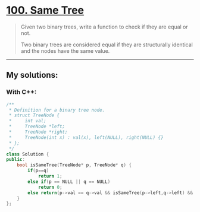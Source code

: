 [100. Same Tree](https://leetcode.com/problems/same-tree/)
================
>
>Given two binary trees, write a function to check if they are equal or not.
>
>Two binary trees are considered equal if they are structurally identical and the nodes have the same value. 

----------
## My solutions:
### With C++:

```C++
/**
 * Definition for a binary tree node.
 * struct TreeNode {
 *     int val;
 *     TreeNode *left;
 *     TreeNode *right;
 *     TreeNode(int x) : val(x), left(NULL), right(NULL) {}
 * };
 */
class Solution {
public:
    bool isSameTree(TreeNode* p, TreeNode* q) {
        if(p==q)
            return 1;
        else if(p == NULL || q == NULL)
            return 0;
        else return(p->val == q->val && isSameTree(p->left,q->left) && isSameTree(p->right,q->right));
    }
};
```